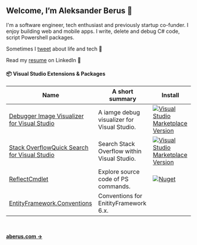 ## Welcome, I’m Aleksander Berus 🦁

I'm a software engineer, tech enthusiast and previously startup co-funder. 
I enjoy building web and mobile apps. I write, delete and debug C# code, script Powershell packages.
 

Sometimes I [tweet](https://twitter.com/aberus) about life and tech 💬

Read my [resume](https://www.linkedin.com/in/aberus/) on LinkedIn 💼




#### 📦 Visual Studio Extensions & Packages

| Name                 | A short summary                              | Install   |
| -------------------- | -------------------------------------------- | --------- |
| [Debugger Image Visualizer for Visual Studio](https://github.com/aberus/ImageVisualizer) |  A iamge debug visualizer for Visual Studio.  | [![Visual Studio Marketplace Version](https://vsmarketplacebadge.apphb.com/version/AleksanderBerus.DebuggerImageVisualizerPreview.svg)](https://marketplace.visualstudio.com/items?itemName=AleksanderBerus.DebuggerImageVisualizerPreview) |
| [Stack OverflowQuick Search for Visual Studio](https://github.com/aberus/StackOverflowQuickLaunch) | Search Stack Overflow within Visual Studio. | [![Visual Studio Marketplace Version](https://vsmarketplacebadge.apphb.com/version/AleksanderBerus.StackOverflowQuickLaunchSearchProvider.svg)](https://marketplace.visualstudio.com/items?itemName=AleksanderBerus.StackOverflowQuickLaunchSearchProvider) | 
| [ReflectCmdlet](https://github.com/aberus/ReflectCmdlet) | Explore source code of PS commands.  | [![Nuget](https://img.shields.io/powershellgallery/v/ReflectCmdlet)](https://www.powershellgallery.com/packages/ReflectCmdlet/) |
| [EntityFramework.Conventions](https://github.com/aberus/ef6.extensions)   | Conventions for EnitityFramework 6.x.  |  | 


<br>

**[aberus.com →](https://aberus.com/)**

<!--
**aberus/aberus** is a ✨ _special_ ✨ repository because its `README.md` (this file) appears on your GitHub profile.
-->
